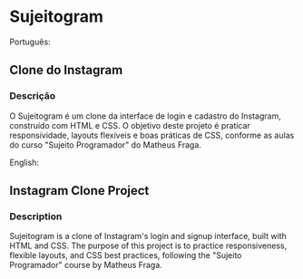 # Sujeitogram

Português:
## Clone do Instagram 
### Descrição 

O Sujeitogram é um clone da interface de login e cadastro do Instagram, construído com HTML e CSS. O objetivo deste projeto é praticar responsividade, layouts flexíveis e boas práticas de CSS, conforme as aulas do curso "Sujeito Programador" do Matheus Fraga.

English:
## Instagram Clone Project
### Description

Sujeitogram is a clone of Instagram's login and signup interface, built with HTML and CSS. The purpose of this project is to practice responsiveness, flexible layouts, and CSS best practices, following the "Sujeito Programador" course by Matheus Fraga.

